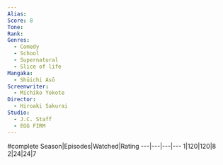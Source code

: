 ```yaml
---
Alias:
Score: 8
Tone: 
Rank:
Genres:
  - Comedy
  - School
  - Supernatural
  - Slice of life
Mangaka:
  - Shūichi Asō
Screenwriter:
  - Michiko Yokote
Director:
  - Hiroaki Sakurai
Studio:
  - J.C. Staff
  - EGG FIRM
---
```

#complete
Season|Episodes|Watched|Rating
---|---|---|---
1|120|120|8
2|24|24|7

